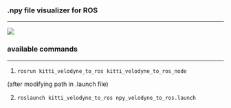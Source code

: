 ### .npy file visualizer for ROS
---

![](https://github.com/tigerk0430/SqueezeSeg/blob/master/kitti_velodyne_to_ros/gif_and_pics/squeezeseg_npy.gif)

### available commands
--- 

1. `rosrun kitti_velodyne_to_ros kitti_velodyne_to_ros_node`

(after modifying path in .launch file)

2. `roslaunch kitti_velodyne_to_ros npy_velodyne_to_ros.launch`
